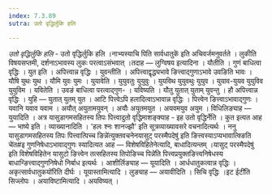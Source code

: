 ```yaml
---
index: 7.3.89
sutra: उतो वृद्धिर्लुकि हलि

---
```

_उतो वृद्धिर्लुकि हलि_ - उतो वृद्धिर्लुकि हलि ।नाभ्यस्याचि पिति सार्वधातुके॑ इति अचिवर्जमनुवर्तते । लुकीति विषयसप्तमी, दर्शनाऽभावस्य लुकः परत्वाऽसंभवात् ।तदाह — लुग्विषय इत्यादिना । यौतीति । गुणं बाधित्वा वृद्धिः । युत इति । अपित्त्वान्न वृद्धिः । युवन्तीति । अपित्त्वाद्वृद्ध्यभावे ङित्त्वाद्गुणाऽभावे उवङिति भावः । यौषि युथः युथ । यौमि युवः युमः । युयावेति । युयुवतुः युयुवुः । युयविथ युयुवथुः युयुव । युयाव-युयव युयुविव युयुविम । यवितेति । उवङं बाधित्वा परत्वाद्गुण- । यविष्यति । यौतु युतात् युताम् युवन्तु । हौ अपित्त्वान्न वृद्धिः । युहि — युतात् युतम् युत । आटि पित्त्वेऽपि हलादित्वाऽभावान्न वृद्धिः । पित्त्वेन ङित्त्वाऽभावाद्गुणः । यवानि यवाव यवाम । अयौत् अयुतामयुवन् । अयौः अयुतमयुत । अयवमयुव अयुम । विधिलिङ्याह —  युयादिति । अत्र यासुडागमसहितस्य तिपः पित्त्वादुतो वृद्धिमाशङ्क्याह - इह उतो वृद्धिर्नेति । कुत इत्यत आह —  भाष्ये इति । व्याख्यानादिति । 'हलः श्नः शानज्झौ' इति सूत्रव्याख्यावसरे वचनादित्यर्थः । ननु यासुडागमसहितस्य तिपः पित्त्वात्पिच्च ङिन्ने॑त्युक्तवचनेनयासुट् परस्मैपदेषु॑ इति ङित्त्वस्याऽप्यभावात्क्ङिति चे॑त#इ गुणनिषेधाऽभावाद्गुणः स्यादित्यत आह —  विशेषविहितेनेत्यादि, बाधादित्यन्तम् ।यासुट् परस्मैपदेषु॑ इति विशेषविहितेन यासुटो ङित्त्वेन तत्सहितस्य तिपोङिच्च पिन्ने॑ति पित्त्वप्रयुक्तङित्त्वनिषेधस्य बाधान्ङित्त्वाद्गुणनिषेधो निर्बाध इत्यर्थः । आशीर्लिङ्याह —  यूयादिति । आर्धधातुकत्वान्न वृद्धिः ।अकृत्सार्वधातुकयो॑रिति दीर्घः । यूयास्तामित्यादि । लुङ्याह —  अयावीदिति । सिचि वृद्धिः ।इट ईटी॑ति सिज्लोपः । अयाविष्टामित्यादि । अयविष्यत् ।